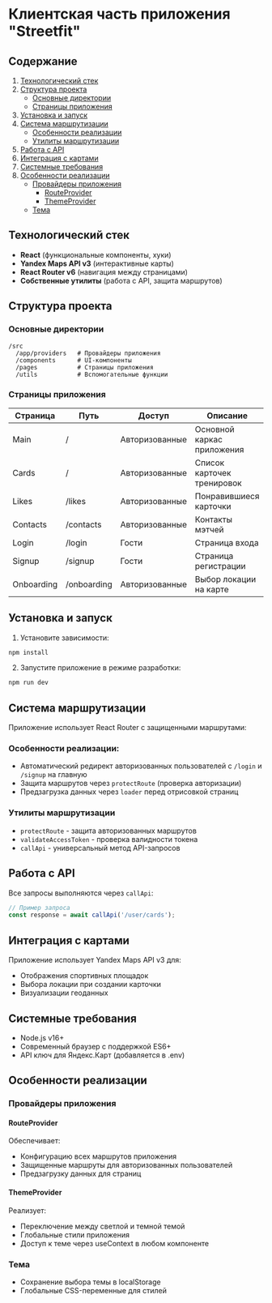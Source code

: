 # Клиентская часть приложения "Streetfit"

## Содержание
1. [Технологический стек](#технологический-стек)
2. [Структура проекта](#структура-проекта)
   - [Основные директории](#основные-директории)
   - [Страницы приложения](#страницы-приложения)
3. [Установка и запуск](#установка-и-запуск)
4. [Система маршрутизации](#система-маршрутизации)
   - [Особенности реализации](#особенности-реализации)
   - [Утилиты маршрутизации](#утилиты-маршрутизации)
5. [Работа с API](#работа-с-api)
6. [Интеграция с картами](#интеграция-с-картами)
7. [Системные требования](#системные-требования)
8. [Особенности реализации](#особенности-реализации-1)
   - [Провайдеры приложения](#провайдеры-приложения)
     - [RouteProvider](#routeprovider)
     - [ThemeProvider](#themeprovider)
   - [Тема](#тема)

## Технологический стек
- **React** (функциональные компоненты, хуки)
- **Yandex Maps API v3** (интерактивные карты)
- **React Router v6** (навигация между страницами)
- **Собственные утилиты** (работа с API, защита маршрутов)

## Структура проекта

### Основные директории
```
/src
  /app/providers   # Провайдеры приложения
  /components      # UI-компоненты
  /pages           # Страницы приложения
  /utils           # Вспомогательные функции
```

### Страницы приложения
| Страница       | Путь       | Доступ           | Описание                     |
|----------------|------------|------------------|------------------------------|
| Main           | /          | Авторизованные   | Основной каркас приложения   |
| Cards          | /          | Авторизованные   | Список карточек тренировок   |
| Likes          | /likes     | Авторизованные   | Понравившиеся карточки       |
| Contacts       | /contacts  | Авторизованные   | Контакты мэтчей              |
| Login          | /login     | Гости            | Страница входа              |
| Signup         | /signup    | Гости            | Страница регистрации         |
| Onboarding     | /onboarding| Авторизованные   | Выбор локации на карте       |

## Установка и запуск

1. Установите зависимости:
```bash
npm install
```

2. Запустите приложение в режиме разработки:
```bash
npm run dev
```

## Система маршрутизации

Приложение использует React Router с защищенными маршрутами:

### Особенности реализации:
- Автоматический редирект авторизованных пользователей с `/login` и `/signup` на главную
- Защита маршрутов через `protectRoute` (проверка авторизации)
- Предзагрузка данных через `loader` перед отрисовкой страниц

### Утилиты маршрутизации
- `protectRoute` - защита авторизованных маршрутов
- `validateAccessToken` - проверка валидности токена
- `callApi` - универсальный метод API-запросов

## Работа с API

Все запросы выполняются через `callApi`:

```javascript
// Пример запроса
const response = await callApi('/user/cards');
```

## Интеграция с картами

Приложение использует Yandex Maps API v3 для:
- Отображения спортивных площадок
- Выбора локации при создании карточки
- Визуализации геоданных

## Системные требования
- Node.js v16+
- Современный браузер с поддержкой ES6+
- API ключ для Яндекс.Карт (добавляется в .env)

## Особенности реализации

### Провайдеры приложения

#### RouteProvider
Обеспечивает:
- Конфигурацию всех маршрутов приложения
- Защищенные маршруты для авторизованных пользователей
- Предзагрузку данных для страниц

#### ThemeProvider
Реализует:
- Переключение между светлой и темной темой
- Глобальные стили приложения
- Доступ к теме через useContext в любом компоненте

### Тема
- Сохранение выбора темы в localStorage
- Глобальные CSS-переменные для стилей